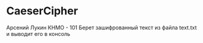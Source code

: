# CaeserCipher
Арсений Лукин КНМО - 101
Берет зашифрованный текст из файла text.txt
и выводит его в консоль
